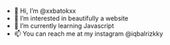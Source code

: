 - 👋 Hi, I’m @xxbatokxx
- 👀 I’m interested in beautifully a website 
- 🌱 I’m currently learning Javascript
- 📫 You can reach me at my instagram @iqbalrizkky

<!---
xxbatokxx/xxbatokxx is a ✨ special ✨ repository because its `README.md` (this file) appears on your GitHub profile.
You can click the Preview link to take a look at your changes.
--->
